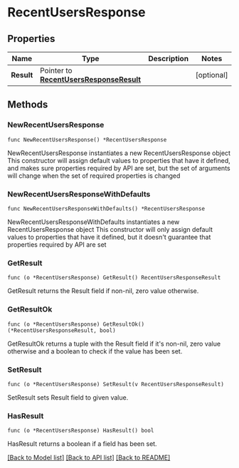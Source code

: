 # RecentUsersResponse

## Properties

Name | Type | Description | Notes
------------ | ------------- | ------------- | -------------
**Result** | Pointer to [**RecentUsersResponseResult**](RecentUsersResponseResult.md) |  | [optional] 

## Methods

### NewRecentUsersResponse

`func NewRecentUsersResponse() *RecentUsersResponse`

NewRecentUsersResponse instantiates a new RecentUsersResponse object
This constructor will assign default values to properties that have it defined,
and makes sure properties required by API are set, but the set of arguments
will change when the set of required properties is changed

### NewRecentUsersResponseWithDefaults

`func NewRecentUsersResponseWithDefaults() *RecentUsersResponse`

NewRecentUsersResponseWithDefaults instantiates a new RecentUsersResponse object
This constructor will only assign default values to properties that have it defined,
but it doesn't guarantee that properties required by API are set

### GetResult

`func (o *RecentUsersResponse) GetResult() RecentUsersResponseResult`

GetResult returns the Result field if non-nil, zero value otherwise.

### GetResultOk

`func (o *RecentUsersResponse) GetResultOk() (*RecentUsersResponseResult, bool)`

GetResultOk returns a tuple with the Result field if it's non-nil, zero value otherwise
and a boolean to check if the value has been set.

### SetResult

`func (o *RecentUsersResponse) SetResult(v RecentUsersResponseResult)`

SetResult sets Result field to given value.

### HasResult

`func (o *RecentUsersResponse) HasResult() bool`

HasResult returns a boolean if a field has been set.


[[Back to Model list]](../README.md#documentation-for-models) [[Back to API list]](../README.md#documentation-for-api-endpoints) [[Back to README]](../README.md)


